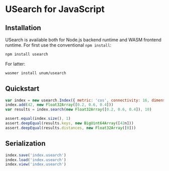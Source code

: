 # USearch for JavaScript

## Installation

USearch is available both for Node.js backend runtime and WASM frontend runtime.
For first use the conventional `npm install`:

```sh
npm install usearch
```

For latter:

```sh
wasmer install unum/usearch
```

## Quickstart

```js
var index = new usearch.Index({ metric: 'cos', connectivity: 16, dimensions: 3 })
index.add(42, new Float32Array([0.2, 0.6, 0.4]))
var results = index.search(new Float32Array([0.2, 0.6, 0.4]), 10)

assert.equal(index.size(), 1)
assert.deepEqual(results.keys, new BigUint64Array([42n]))
assert.deepEqual(results.distances, new Float32Array([0]))
```

## Serialization

```js
index.save('index.usearch')
index.load('index.usearch')
index.view('index.usearch')
```
